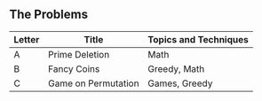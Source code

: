 ## The Problems

|  Letter | Title                     | Topics and Techniques                          |
|---------|---------------------------|-----------------------------|
|  A | Prime Deletion           | Math                        |
|  B | Fancy Coins              | Greedy, Math          |
|  C | Game on Permutation          | Games, Greedy       |

